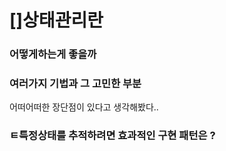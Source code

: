 

# []상태관리란 


### 어떻게하는게 좋을까

### 여러가지 기법과 그 고민한 부분


어떠어떠한 장단점이 있다고 생각해봤다.. 



### ㅌ특정상태를 추적하려면 효과적인 구현 패턴은 ?

